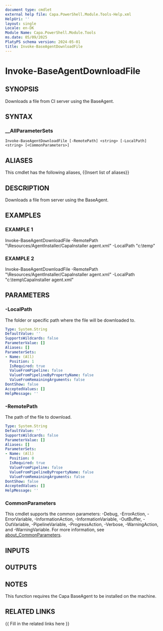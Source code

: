 ```yaml
---
document type: cmdlet
external help file: Capa.PowerShell.Module.Tools-Help.xml
HelpUri: ''
layout: single
Locale: en-DK
Module Name: Capa.PowerShell.Module.Tools
ms.date: 05/09/2025
PlatyPS schema version: 2024-05-01
title: Invoke-BaseAgentDownloadFile
---
```


# Invoke-BaseAgentDownloadFile

## SYNOPSIS

Downloads a file from CI server using the BaseAgent.

## SYNTAX

### __AllParameterSets

```
Invoke-BaseAgentDownloadFile [-RemotePath] <string> [-LocalPath] <string> [<CommonParameters>]
```

## ALIASES

This cmdlet has the following aliases,
  {{Insert list of aliases}}

## DESCRIPTION

Downloads a file from server using the BaseAgent.

## EXAMPLES

### EXAMPLE 1

Invoke-BaseAgentDownloadFile -RemotePath "\Resources/AgentInstaller/CapaInstaller agent.xml" -LocalPath "c:\temp"

### EXAMPLE 2

Invoke-BaseAgentDownloadFile -RemotePath "\Resources/AgentInstaller/CapaInstaller agent.xml" -LocalPath "c:\temp\CapaInstaller agent.xml"

## PARAMETERS

### -LocalPath

The folder or specific path where the file will be downloaded to.

```yaml
Type: System.String
DefaultValue: ''
SupportsWildcards: false
ParameterValue: []
Aliases: []
ParameterSets:
- Name: (All)
  Position: 1
  IsRequired: true
  ValueFromPipeline: false
  ValueFromPipelineByPropertyName: false
  ValueFromRemainingArguments: false
DontShow: false
AcceptedValues: []
HelpMessage: ''
```

### -RemotePath

The path of the file to download.

```yaml
Type: System.String
DefaultValue: ''
SupportsWildcards: false
ParameterValue: []
Aliases: []
ParameterSets:
- Name: (All)
  Position: 0
  IsRequired: true
  ValueFromPipeline: false
  ValueFromPipelineByPropertyName: false
  ValueFromRemainingArguments: false
DontShow: false
AcceptedValues: []
HelpMessage: ''
```

### CommonParameters

This cmdlet supports the common parameters: -Debug, -ErrorAction, -ErrorVariable,
-InformationAction, -InformationVariable, -OutBuffer, -OutVariable, -PipelineVariable,
-ProgressAction, -Verbose, -WarningAction, and -WarningVariable. For more information, see
[about_CommonParameters](https://go.microsoft.com/fwlink/?LinkID=113216).

## INPUTS

## OUTPUTS

## NOTES

This function requires the Capa BaseAgent to be installed on the machine.


## RELATED LINKS

{{ Fill in the related links here }}

